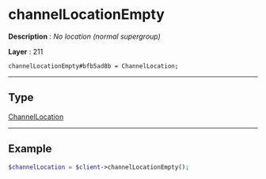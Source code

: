 # channelLocationEmpty

**Description** : *No location \(normal supergroup\)*

**Layer** : 211

```tl
channelLocationEmpty#bfb5ad8b = ChannelLocation;
```

---

## Type

[ChannelLocation](type/ChannelLocation)

---

## Example

```php
$channelLocation = $client->channelLocationEmpty();
```